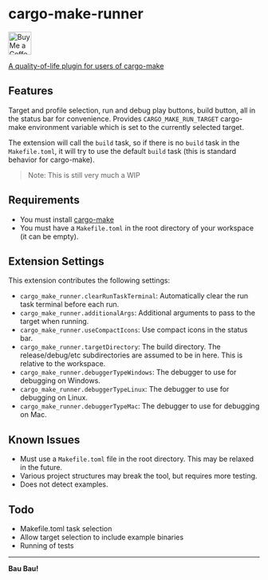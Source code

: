 # cargo-make-runner

<a href='https://ko-fi.com/R6R8PGIU6' target='_blank'><img height='35' style='border:0px;height:46px;' src='https://az743702.vo.msecnd.net/cdn/kofi3.png?v=0' border='0' alt='Buy Me a Coffee at ko-fi.com' />
<!-- [![ko-fi](vendor/kofi_button_blue.png)](https://ko-fi.com/R6R8PGIU6) -->

A quality-of-life plugin for users of [cargo-make](https://github.com/sagiegurari/cargo-make)

## Features

Target and profile selection, run and debug play buttons, build button, all in the status bar for convenience.
Provides `CARGO_MAKE_RUN_TARGET` cargo-make environment variable which is set to the currently selected target.

The extension will call the `build` task, so if there is no `build` task in the `Makefile.toml`, it will try to use the default `build` task (this is standard behavior for cargo-make).

> Note: This is still very much a WIP

## Requirements

* You must install [cargo-make](https://github.com/sagiegurari/cargo-make)
* You must have a `Makefile.toml` in the root directory of your workspace (it can be empty).

## Extension Settings

This extension contributes the following settings:

* `cargo_make_runner.clearRunTaskTerminal`: Automatically clear the run task terminal before each run.
* `cargo_make_runner.additionalArgs`: Additional arguments to pass to the target when running.
* `cargo_make_runner.useCompactIcons`: Use compact icons in the status bar.
* `cargo_make_runner.targetDirectory`: The build directory. The release/debug/etc subdirectories are assumed to be in here. This is relative to the workspace.
* `cargo_make_runner.debuggerTypeWindows`: The debugger to use for debugging on Windows.
* `cargo_make_runner.debuggerTypeLinux`: The debugger to use for debugging on Linux.
* `cargo_make_runner.debuggerTypeMac`: The debugger to use for debugging on Mac. 

## Known Issues

* Must use a `Makefile.toml` file in the root directory. This may be relaxed in the future.
* Various project structures may break the tool, but requires more testing.
* Does not detect examples.

## Todo

* Makefile.toml task selection
* Allow target selection to include example binaries
* Running of tests

---

**Bau Bau!**
